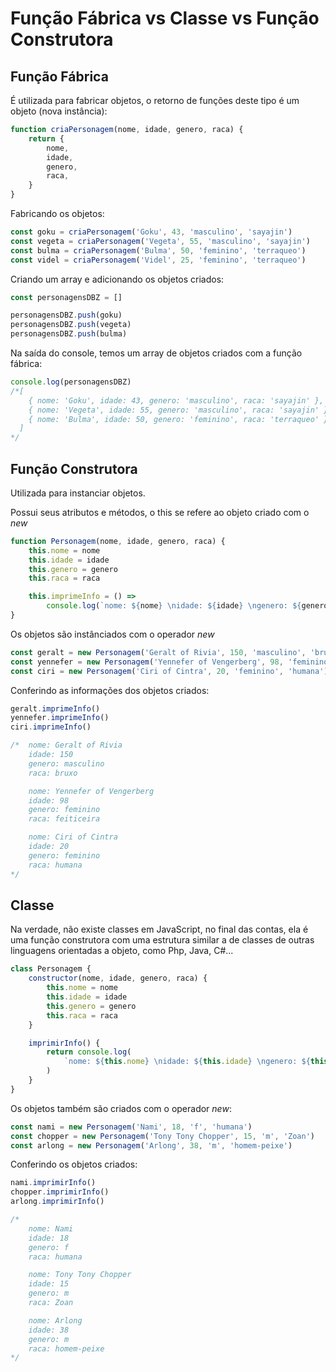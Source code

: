 # Função Fábrica vs Classe vs Função Construtora

## Função Fábrica

É utilizada para fabricar objetos, o retorno de funções deste tipo é um objeto (nova instância):

```JavaScript
function criaPersonagem(nome, idade, genero, raca) {
    return {
        nome,
        idade,
        genero,
        raca,
    }
}
```

Fabricando os objetos:

```JavaScript
const goku = criaPersonagem('Goku', 43, 'masculino', 'sayajin')
const vegeta = criaPersonagem('Vegeta', 55, 'masculino', 'sayajin')
const bulma = criaPersonagem('Bulma', 50, 'feminino', 'terraqueo')
const videl = criaPersonagem('Videl', 25, 'feminino', 'terraqueo')
```

Criando um array e adicionando os objetos criados:

```JavaScript
const personagensDBZ = []

personagensDBZ.push(goku)
personagensDBZ.push(vegeta)
personagensDBZ.push(bulma)
```

Na saída do console, temos um array de objetos criados com a função fábrica:

```JavaScript
console.log(personagensDBZ)
/*[
    { nome: 'Goku', idade: 43, genero: 'masculino', raca: 'sayajin' },
    { nome: 'Vegeta', idade: 55, genero: 'masculino', raca: 'sayajin' },
    { nome: 'Bulma', idade: 50, genero: 'feminino', raca: 'terraqueo' }
  ]
*/
```

## Função Construtora

Utilizada para instanciar objetos.

Possui seus atributos e métodos, o this se refere ao objeto criado com o _new_

```JavaScript
function Personagem(nome, idade, genero, raca) {
    this.nome = nome
    this.idade = idade
    this.genero = genero
    this.raca = raca

    this.imprimeInfo = () =>
        console.log(`nome: ${nome} \nidade: ${idade} \ngenero: ${genero} \nraca: ${raca}\n`)
}
```

Os objetos são instânciados com o operador *new*

```JavaScript
const geralt = new Personagem('Geralt of Rivia', 150, 'masculino', 'bruxo')
const yennefer = new Personagem('Yennefer of Vengerberg', 98, 'feminino', 'feiticeira')
const ciri = new Personagem('Ciri of Cintra', 20, 'feminino', 'humana')
```

Conferindo as informações dos objetos criados:

```JavaScript
geralt.imprimeInfo()
yennefer.imprimeInfo()
ciri.imprimeInfo()

/*  nome: Geralt of Rivia
    idade: 150
    genero: masculino
    raca: bruxo

    nome: Yennefer of Vengerberg
    idade: 98
    genero: feminino
    raca: feiticeira

    nome: Ciri of Cintra
    idade: 20
    genero: feminino
    raca: humana
*/
```

## Classe

Na verdade, não existe classes em JavaScript, no final das contas, ela é uma função construtora com uma estrutura similar a de classes de outras linguagens orientadas a objeto, como Php, Java, C#...

```JavaScript
class Personagem {
    constructor(nome, idade, genero, raca) {
        this.nome = nome
        this.idade = idade
        this.genero = genero
        this.raca = raca
    }

    imprimirInfo() {
        return console.log(
            `nome: ${this.nome} \nidade: ${this.idade} \ngenero: ${this.genero} \nraca: ${this.raca}\n`
        )
    }
}
```
Os objetos também são criados com o operador *new*:

```JavaScript
const nami = new Personagem('Nami', 18, 'f', 'humana')
const chopper = new Personagem('Tony Tony Chopper', 15, 'm', 'Zoan')
const arlong = new Personagem('Arlong', 38, 'm', 'homem-peixe')

```

Conferindo os objetos criados:

```JavaScript
nami.imprimirInfo()
chopper.imprimirInfo()
arlong.imprimirInfo()

/*
    nome: Nami
    idade: 18
    genero: f
    raca: humana

    nome: Tony Tony Chopper
    idade: 15
    genero: m
    raca: Zoan

    nome: Arlong
    idade: 38
    genero: m
    raca: homem-peixe
*/
```
